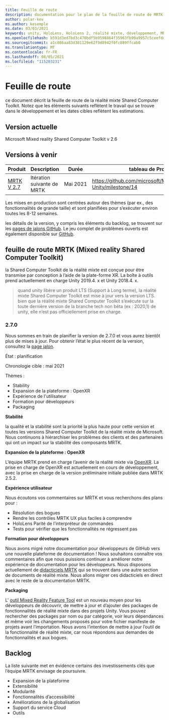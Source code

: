 ```yaml
---
title: Feuille de route
description: documentation pour le plan de la feuille de route de MRTK.
author: polar-kev
ms.author: kesemple
ms.date: 03/03/2021
keywords: unity, HoloLens, HoloLens 2, réalité mixte, développement, MRTK
ms.openlocfilehash: b591d3ed7bd3c470bdf5b9598864f35963fb99a9957c5ceefdd1417372a3b97e
ms.sourcegitcommit: a1c086aa83d381129e62f9d8942f0fc889ffcab0
ms.translationtype: MT
ms.contentlocale: fr-FR
ms.lasthandoff: 08/05/2021
ms.locfileid: "115203231"
---
```

# <a name="roadmap"></a>Feuille de route

ce document décrit la feuille de route de la réalité mixte Shared Computer Toolkit. Notez que les éléments suivants reflètent le travail qui se trouve dans le développement et les dates cibles reflètent les estimations.

## <a name="current-release"></a>Version actuelle

Microsoft Mixed reality Shared Computer Toolkit v 2.6

## <a name="upcoming-releases"></a>Versions à venir

| Produit | Description | Durée | tableau de Project |
| --- | --- | --- | --- |
| [MRTK V 2.7](#270) | Itération suivante de MRTK | Mai 2021 | https://github.com/microsoft/MixedRealityToolkit-Unity/milestone/14 |

Les mises en production sont centrées autour des thèmes (par ex., des fonctionnalités de grande taille) et sont planifiées pour s’exécuter environ toutes les 8-12 semaines.

les détails de la version, y compris les éléments du backlog, se trouvent sur les [pages de jalons GitHub](https://github.com/Microsoft/MixedRealityToolkit-Unity/milestones). Le jeu complet de problèmes ouverts est également disponible sur [GitHub](https://github.com/microsoft/MixedRealityToolkit-Unity/issues).

## <a name="mixed-reality-toolkit-mrtk-roadmap"></a>feuille de route MRTK (Mixed reality Shared Computer Toolkit)

la Shared Computer Toolkit de la réalité mixte est conçue pour être transmise par conception à l’aide de la plate-forme XR. La boîte à outils prend actuellement en charge Unity 2019.4. x et Unity 2018.4. x.

> quand unity libère un produit LTS (Support à Long terme), la réalité mixte Shared Computer Toolkit est mise à jour vers la version LTS. bien que la réalité mixte Shared Computer Toolkit s’exécute sur la toute dernière version de la branche tech non bêta (ex : 2020,1) de unity, elle n’est pas officiellement prise en charge.

### <a name="270"></a>2.7.0

Nous sommes en train de planifier la version de 2.7.0 et vous aurez bientôt plus de mises à jour.
Pour obtenir l’état le plus récent de la version, consultez la [page jalon](https://github.com/microsoft/MixedRealityToolkit-Unity/milestone/14).

État : planification

Chronologie cible : mai 2021

Thèmes :

- Stability 
- Expansion de la plateforme : OpenXR
- Expérience de l'utilisateur
- Formation pour développeurs
- Packaging

**Stabilité**

la qualité et la stabilité sont la priorité la plus haute pour cette version et toutes les versions Shared Computer Toolkit de la réalité mixte de Microsoft. Nous continuons à hiérarchiser les problèmes des clients et des partenaires qui ont un impact sur la stabilité des composants MRTK.

**Expansion de la plateforme : OpenXR**

L’équipe MRTK prend en charge l’avenir de la réalité mixte via [OpenXR](https://techcommunity.microsoft.com/t5/mixed-reality-blog/moving-forward-to-openxr/ba-p/1825672). La prise en charge de OpenXR est actuellement en cours de développement, avec la prise en charge de la version préliminaire initiale publiée dans MRTK 2.5.2.

**Expérience utilisateur**

Nous écoutons vos commentaires sur MRTK et vous recherchons des plans pour :

- Résolution des bogues
- Rendre les contrôles MRTK UX plus faciles à comprendre
- HoloLens Parité de l’interpréteur de commandes
- Tests pour vérifier que les fonctionnalités ne régressent pas

**Formation pour développeurs**

Nous avons migré notre documentation pour développeurs de GitHub vers une nouvelle plateforme de documentation ! Nous souhaitons connaître vos commentaires afin que nous puissions continuer à améliorer notre expérience de documentation pour les développeurs.
Nous disposons actuellement de [didacticiels MRTK](/windows/mixed-reality/develop/unity/tutorials) qui se trouvent dans une autre section de documents de réalité mixte. Nous allons migrer ces didacticiels en direct avec le reste de la documentation MRTK. 

**Packaging**

L' [outil Mixed Reality Feature Tool](/windows/mixed-reality/develop/unity/welcome-to-mr-feature-tool) est un nouveau moyen pour les développeurs de découvrir, de mettre à jour et d’ajouter des packages de fonctionnalités de réalité mixte dans des projets Unity. Vous pouvez rechercher des packages par nom ou par catégorie, voir leurs dépendances et même voir les changements proposés pour votre fichier manifeste de projets avant l’importation. Nous avons l’intention de mettre à jour l’outil de la fonctionnalité de réalité mixte, car nous répondons aux demandes de fonctionnalités et aux bogues.

## <a name="backlog"></a>Backlog

La liste suivante met en évidence certains des investissements clés que l’équipe MRTK envisage de poursuivre.

- Expansion de la plateforme
- Extensibilité
- Modularité
- Fonctionnalités d’accessibilité
- Améliorations de la globalisation
- Support du service Cloud
- Outils
